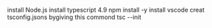 install Node.js
install typescript 4.9
npm install -y
install vscode
creat tsconfig.jsons bygiving this commond
tsc --init
